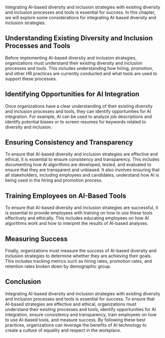
Integrating AI-based diversity and inclusion strategies with existing diversity and inclusion processes and tools is essential for success. In this chapter, we will explore some considerations for integrating AI-based diversity and inclusion strategies.

Understanding Existing Diversity and Inclusion Processes and Tools
------------------------------------------------------------------

Before implementing AI-based diversity and inclusion strategies, organizations must understand their existing diversity and inclusion processes and tools. This includes understanding how hiring, promotion, and other HR practices are currently conducted and what tools are used to support these processes.

Identifying Opportunities for AI Integration
--------------------------------------------

Once organizations have a clear understanding of their existing diversity and inclusion processes and tools, they can identify opportunities for AI integration. For example, AI can be used to analyze job descriptions and identify potential biases or to screen resumes for keywords related to diversity and inclusion.

Ensuring Consistency and Transparency
-------------------------------------

To ensure that AI-based diversity and inclusion strategies are effective and ethical, it is essential to ensure consistency and transparency. This includes documenting how AI algorithms are developed, tested, and evaluated to ensure that they are transparent and unbiased. It also involves ensuring that all stakeholders, including employees and candidates, understand how AI is being used in the hiring and promotion process.

Training Employees on AI-Based Tools
------------------------------------

To ensure that AI-based diversity and inclusion strategies are successful, it is essential to provide employees with training on how to use these tools effectively and ethically. This includes educating employees on how AI algorithms work and how to interpret the results of AI-based analyses.

Measuring Success
-----------------

Finally, organizations must measure the success of AI-based diversity and inclusion strategies to determine whether they are achieving their goals. This includes tracking metrics such as hiring rates, promotion rates, and retention rates broken down by demographic group.

Conclusion
----------

Integrating AI-based diversity and inclusion strategies with existing diversity and inclusion processes and tools is essential for success. To ensure that AI-based strategies are effective and ethical, organizations must understand their existing processes and tools, identify opportunities for AI integration, ensure consistency and transparency, train employees on how to use AI-based tools, and measure success. By following these best practices, organizations can leverage the benefits of AI technology to create a culture of equality and respect in the workplace.
